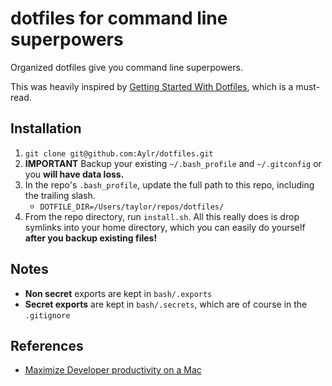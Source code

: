 # dotfiles for command line superpowers

Organized dotfiles give you command line superpowers.

This was heavily inspired by [Getting Started With Dotfiles](https://medium.com/@webprolific/getting-started-with-dotfiles-43c3602fd789), which is a must-read. 

## Installation

1. `git clone git@github.com:Aylr/dotfiles.git`
2. **IMPORTANT** Backup your existing `~/.bash_profile` and `~/.gitconfig` or you **will have data loss.**
3. In the repo's `.bash_profile`, update the full path to this repo, including the trailing slash.
    - `DOTFILE_DIR=/Users/taylor/repos/dotfiles/`
3. From the repo directory, run `install.sh`. All this really does is drop symlinks into your home directory, which you can easily do yourself **after you backup existing files!**

## Notes

- **Non secret** exports are kept in `bash/.exports`
- **Secret exports** are kept in `bash/.secrets`, which are of course in the `.gitignore`

## References

- [Maximize Developer productivity on a Mac](https://medium.com/@ankushagarwal/maximize-developer-productivity-on-a-mac-a9ae6fbaedab)
